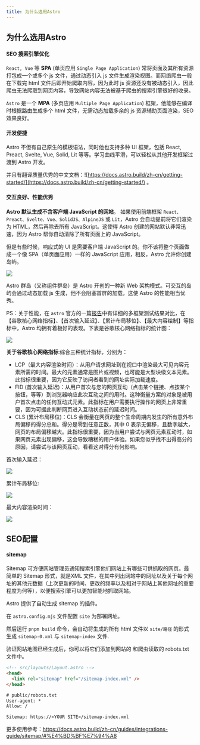```yaml
---
title: 为什么选用Astro
---
```


## 为什么选用Astro

#### SEO 搜索引擎优化

`React, Vue` 等 **SPA** (单页应用 `Single Page Application`) 常将页面及其所有资源打包成一个或多个 js 文件，通过动态引入 js 文件生成渲染视图。而网络爬虫一般在下载完 html 文件后即开始爬取内容，因为此时 js 资源还没有被动态引入，因此爬虫无法爬取到网页内容，导致网站内容无法被基于爬虫的搜索引擎很好的收录。

`Astro` 是一个 **MPA** (多页应用 `Multiple Page Application`) 框架，他能够在编译时根据路由生成多个 html 文件，无需动态加载多余的 js 资源辅助页面渲染，SEO效果良好。

#### 开发便捷

Astro 不但有自己原生的模板语法，同时他也支持多种 UI 框架，包括 React, Preact, Svelte, Vue, Solid, Lit 等等。学习曲线平滑，可以轻松从其他开发框架过渡到 Astro 开发。

并且有翻译质量优秀的中文文档：![https://docs.astro.build/zh-cn/getting-started/](https://docs.astro.build/zh-cn/getting-started/) 。

#### 交互良好、性能优秀

**Astro 默认生成不含客户端 JavaScript 的网站**。 如果使用前端框架 `React、Preact、Svelte、Vue、SolidJS、AlpineJS` 或 `Lit`，Astro 会自动提前将它们渲染为 HTML，然后再除去所有 JavaScript。这使得 Astro 创建的网站默认非常迅速，因为 Astro 帮你自动清除了所有页面上的 JavaScript。

但是有些时候，响应式的 UI 是需要客户端 JavaScript 的。你不该将整个页面做成一个像 SPA（单页面应用）一样的 JavaScript 应用，相反，Astro 允许你创建岛屿。

![](https://i2.100024.xyz/2023/11/13/shc7xp.webp)

Astro 群岛（又称组件群岛）是 Astro 开创的一种新 Web 架构模式。可交互的岛屿会通过动态加载 js 生成，他不会阻塞首屏的加载，这使 Astro 的性能相当优秀。

PS：关于性能，在 `astro` 官方的一篇[报告](https://astro.build/blog/2023-web-framework-performance-report/)中有详细的多框架测试结果对比，在 【谷歌核心网络指标】、【首次输入延迟】、【累计布局移位】、【最大内容绘制】等指标中，Astro 均拥有着极好的表现。下表是谷歌核心网络指标的统计图：

![](https://i2.100024.xyz/2023/11/13/u64mfe.webp)

**关于谷歌核心网络指标**:综合三种统计指标，分别为：
- LCP（最大内容渲染时间）：从用户请求网址到在视口中渲染最大可见内容元素所需的时间。最大的元素通常是图片或视频，也可能是大型块级文本元素。此指标很重要，因为它反映了访问者看到的网址实际加载速度。
- FID (首次输入延迟)：从用户首次与您的网页互动（点击某个链接、点按某个按钮，等等）到浏览器响应此次互动之间的用时。这种衡量方案的对象是被用户首次点击的任何互动式元素。此指标在用户需要执行操作的网页上非常重要，因为可据此判断网页进入互动状态前的延迟时间。
- CLS (累计布局移位)：CLS 会衡量在网页的整个生命周期内发生的所有意外布局偏移的得分总和。得分是零到任意正数，其中 0 表示无偏移，且数字越大，网页的布局偏移越大。此指标很重要，因为当用户尝试与网页元素互动时，如果网页元素出现偏移，这会导致糟糕的用户体验。如果您似乎找不出得高分的原因，请尝试与该网页互动，看看这对得分有何影响。

首次输入延迟：

![](https://i2.100024.xyz/2023/11/13/u9prwm.webp)

累计布局移位:

![](https://i2.100024.xyz/2023/11/13/uatdbj.webp)

最大内容渲染时间：

![](https://i2.100024.xyz/2023/11/13/ubdj4y.webp)


## SEO配置

#### sitemap

Sitemap 可方便网站管理员通知搜索引擎他们网站上有哪些可供抓取的网页。最简单的 Sitemap 形式，就是XML 文件，在其中列出网站中的网址以及关于每个网址的其他元数据（上次更新的时间、更改的频率以及相对于网站上其他网址的重要程度为何等），以便搜索引擎可以更加智能地抓取网站。

Astro 提供了自动生成 sitemap 的插件。

在 `astro.config.mjs` 文件配置 `site` 为部署网址。

然后运行 `pnpm build` 命令，会自动将生成的所有 html 文件以 `site/路径` 的形式生成 `sitemap-0.xml` 与 `sitemap-index` 文件.

验证网站地图已经生成后，你可以将它们添加到网站的 <head> 和爬虫读取的 robots.txt 文件中。

```html
<!-- src/layouts/Layout.astro -->
<head>
  <link rel="sitemap" href="/sitemap-index.xml" />
</head>
```

```txt
# public/robots.txt
User-agent: *
Allow: /

Sitemap: https://<YOUR SITE>/sitemap-index.xml
```

更多使用参考：https://docs.astro.build/zh-cn/guides/integrations-guide/sitemap/#%E4%BD%BF%E7%94%A8




